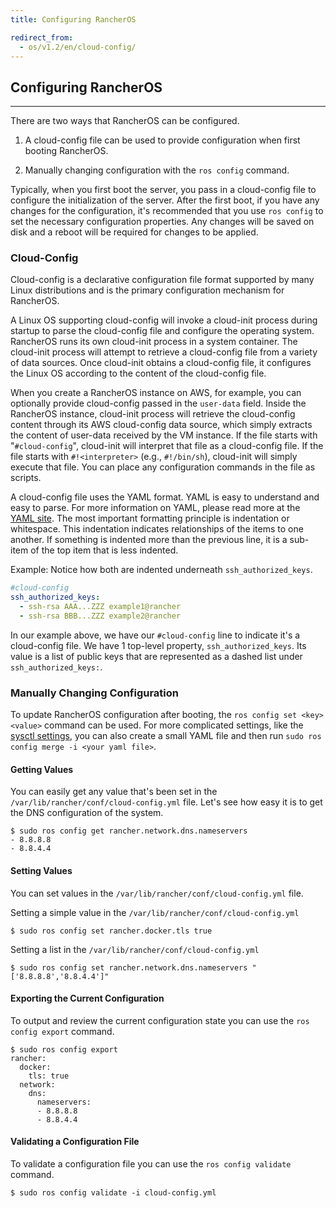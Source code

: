 ```yaml
---
title: Configuring RancherOS

redirect_from:
  - os/v1.2/en/cloud-config/
---
```


## Configuring RancherOS
---
There are two ways that RancherOS can be configured.

1. A cloud-config file can be used to provide configuration when first booting RancherOS.

2. Manually changing configuration with the `ros config` command.

Typically, when you first boot the server, you pass in a cloud-config file to configure the initialization of the server. After the first boot, if you have any changes for the configuration, it's recommended that you use `ros config` to set the necessary configuration properties. Any changes will be saved on disk and a reboot will be required for changes to be applied.

### Cloud-Config

Cloud-config is a declarative configuration file format supported by many Linux distributions and is the primary configuration mechanism for RancherOS.

A Linux OS supporting cloud-config will invoke a cloud-init process during startup to parse the cloud-config file and configure the operating system. RancherOS runs its own cloud-init process in a system container. The cloud-init process will attempt to retrieve a cloud-config file from a variety of data sources. Once cloud-init obtains a cloud-config file, it configures the Linux OS according to the content of the cloud-config file.

When you create a RancherOS instance on AWS, for example, you can optionally provide cloud-config passed in the `user-data` field. Inside the RancherOS instance, cloud-init process will retrieve the cloud-config content through its AWS cloud-config data source, which simply extracts the content of user-data received by the VM instance. If the file starts with "`#cloud-config`", cloud-init will interpret that file as a cloud-config file. If the file starts with `#!<interpreter>` (e.g., `#!/bin/sh`), cloud-init will simply execute that file. You can place any configuration commands in the file as scripts.

A cloud-config file uses the YAML format. YAML is easy to understand and easy to parse. For more information on YAML, please read more at the [YAML site](http://www.yaml.org/start.html). The most important formatting principle is indentation or whitespace. This indentation indicates relationships of the items to one another. If something is indented more than the previous line, it is a sub-item of the top item that is less indented.

Example: Notice how both are indented underneath `ssh_authorized_keys`.

```yaml
#cloud-config
ssh_authorized_keys:
  - ssh-rsa AAA...ZZZ example1@rancher
  - ssh-rsa BBB...ZZZ example2@rancher
```

In our example above, we have our `#cloud-config` line to indicate it's a cloud-config file. We have 1 top-level property, `ssh_authorized_keys`. Its value is a list of public keys that are represented as a dashed list under `ssh_authorized_keys:`.

### Manually Changing Configuration

To update RancherOS configuration after booting, the `ros config set <key> <value>` command can be used.
For more complicated settings, like the [sysctl settings]({{page.osbaseurl}}/sysctl/), you can also create a small YAML file and then run `sudo ros config merge -i <your yaml file>`.

#### Getting Values

You can easily get any value that's been set in the `/var/lib/rancher/conf/cloud-config.yml` file. Let's see how easy it is to get the DNS configuration of the system.

```
$ sudo ros config get rancher.network.dns.nameservers
- 8.8.8.8
- 8.8.4.4
```

#### Setting Values

You can set values in the `/var/lib/rancher/conf/cloud-config.yml` file.

Setting a simple value in the `/var/lib/rancher/conf/cloud-config.yml`

```
$ sudo ros config set rancher.docker.tls true
```

Setting a list in the `/var/lib/rancher/conf/cloud-config.yml`

```
$ sudo ros config set rancher.network.dns.nameservers "['8.8.8.8','8.8.4.4']"
```

#### Exporting the Current Configuration

To output and review the current configuration state you can use the `ros config export` command.

```
$ sudo ros config export
rancher:
  docker:
    tls: true
  network:
    dns:
      nameservers:
      - 8.8.8.8
      - 8.8.4.4
```

#### Validating a Configuration File

To validate a configuration file you can use the `ros config validate` command.

```
$ sudo ros config validate -i cloud-config.yml
```
